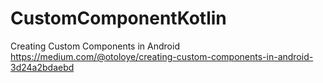 # CustomComponentKotlin

Creating Custom Components in Android
https://medium.com/@otoloye/creating-custom-components-in-android-3d24a2bdaebd
